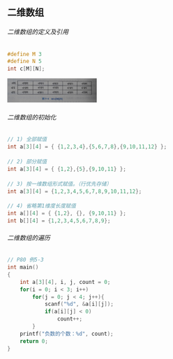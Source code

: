 ## 二维数组

###### 二维数组的定义及引用

```c
#define M 3
#define N 5
int c[M][N];
```

<img src="images/image-20210406091117590.png" alt="image-20210406091117590" style="zoom:20%;" />

###### 二维数组的初始化

```c
// 1) 全部赋值
int a[3][4] = { {1,2,3,4},{5,6,7,8},{9,10,11,12} };

// 2) 部分赋值
int a[3][4] = { {1,2},{5},{9,10,11} };

// 3) 按一维数组形式赋值。（行优先存储）
int a[3][4] = {1,2,3,4,5,6,7,8,9,10,11,12};

// 4) 省略第1维度长度赋值
int a[][4] = { {1,2}, {}, {9,10,11} };
int b[][4] = {1,2,3,4,5,6,7,8,9};
```

###### 二维数组的遍历

```c
// P80 例5-3
int main()
{
    int a[3][4], i, j, count = 0;
    for(i = 0; i < 3; i++)
        for(j = 0; j < 4; j++){
            scanf("%d", &a[i][j]);
            if(a[i][j] < 0)
                count++;
        }
    printf("负数的个数：%d", count);
    return 0;
}
```